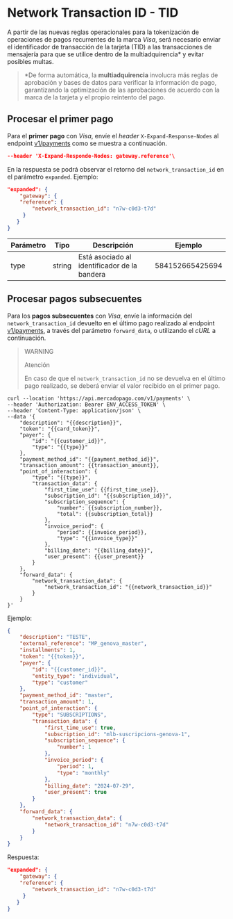 # Network Transaction ID - TID

A partir de las nuevas reglas operacionales para la tokenización de operaciones de pagos recurrentes de la marca _Visa_, será necesario enviar el identificador de transacción de la tarjeta (TID) a las transacciones de mensajería para que se utilice dentro de la multiadquirencia* y evitar posibles multas.

> *De forma automática, la **multiadquirencia** involucra más reglas de aprobación y bases de datos para verificar la información de pago, garantizando la optimización de las aprobaciones de acuerdo con la marca de la tarjeta y el propio reintento del pago.

## Procesar el primer pago

Para el **primer pago** con _Visa_, envíe el _header_ `X-Expand-Response-Nodes` al endpoint [v1/payments](/developers/es/reference/payments/_payments/post) como se muestra a continuación.

```json
--header 'X-Expand-Responde-Nodes: gateway.reference'\
```

En la respuesta se podrá observar el retorno del `network_transaction_id` en el parámetro `expanded`. Ejemplo:

```json
"expanded": {
    "gateway": {
 	"reference": {
 		"network_transaction_id": "n7w-c0d3-t7d"
 	 }
   }
}
```

| Parámetro  | Tipo  | Descripción  | Ejemplo |
| --- | --- | --- | --- |
| type | string | Está asociado al identificador de la bandera | 584152665425694 |

## Procesar pagos subsecuentes

Para los **pagos subsecuentes** con _Visa_, envíe la información del `network_transaction_id` devuelto en el último pago realizado al endpoint [v1/payments](/developers/es/reference/payments/_payments/post), a través del parámetro `forward_data`, o utilizando el _cURL_ a continuación.

> WARNING
>
> Atención
> 
> En caso de que el `network_transaction_id` no se devuelva en el último pago realizado, se deberá enviar el valor recibido en el primer pago.

```curl
curl --location 'https://api.mercadopago.com/v1/payments' \
--header 'Authorization: Bearer ENV_ACCESS_TOKEN' \
--header 'Content-Type: application/json' \
--data '{
    "description": "{{description}}",
    "token": "{{card_token}}",
    "payer": {
        "id": "{{customer_id}}",
        "type": "{{type}}"
    },
    "payment_method_id": "{{payment_method_id}}",
    "transaction_amount": {{transaction_amount}},
    "point_of_interaction": {
        "type": "{{type}}",
        "transaction_data": {
            "first_time_use": {{first_time_use}},
            "subscription_id": "{{subscription_id}}",
            "subscription_sequence": {
                "number": {{subscription_number}},
                "total": {{subscription_total}}
            },
            "invoice_period": {
                "period": {{invoice_period}},
                "type": "{{invoice_type}}"
            },
            "billing_date": "{{billing_date}}",
            "user_present": {{user_present}}
        }
    },
    "forward_data": {
        "network_transaction_data": {
            "network_transaction_id": "{{network_transaction_id}}"
        }
    }
}'
```

Ejemplo:

```json
{
    "description": "TESTE",
    "external_reference": "MP_genova_master",
    "installments": 1,
    "token": "{{token}}",
    "payer": {
        "id": "{{customer_id}}",
        "entity_type": "individual",
        "type": "customer"
    },
    "payment_method_id": "master",
    "transaction_amount": 1,
    "point_of_interaction": {
        "type": "SUBSCRIPTIONS",
        "transaction_data": {
            "first_time_use": true,
            "subscription_id": "mlb-suscripcions-genova-1",
            "subscription_sequence": {
                "number": 1
            },
            "invoice_period": {
                "period": 1,
                "type": "monthly"
            },
            "billing_date": "2024-07-29",
            "user_present": true
        }
    },
    "forward_data": {
        "network_transaction_data": {
            "network_transaction_id": "n7w-c0d3-t7d"
        }
    }
}
```

Respuesta:

```json
"expanded": {
    "gateway": {
 	"reference": {
 		"network_transaction_id": "n7w-c0d3-t7d"
 	 }
   }
}
```